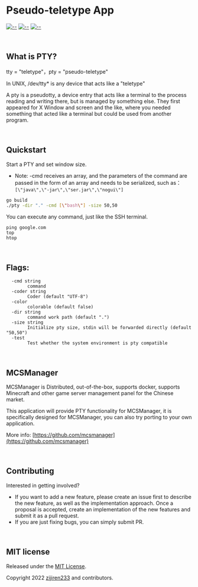 # Pseudo-teletype App

[![--](https://img.shields.io/badge/Go_Version-1.19-green.svg)](https://github.com/MCSManager)
[![--](https://img.shields.io/badge/Support-Windows/Linux-yellow.svg)](https://github.com/MCSManager)
[![--](https://img.shields.io/badge/License-MIT-red.svg)](https://github.com/MCSManager)

<br />

## What is PTY?

tty = "teletype"，pty = "pseudo-teletype"

In UNIX, /dev/tty\* is any device that acts like a "teletype"

A pty is a pseudotty, a device entry that acts like a terminal to the process reading and writing there,
but is managed by something else.
They first appeared for X Window and screen and the like,
where you needed something that acted like a terminal but could be used from another program.

<br />

## Quickstart

Start a PTY and set window size.

- Note: -cmd receives an array, and the parameters of the command are passed in the form of an array and needs to be serialized, such as：`[\"java\",\"-jar\",\"ser.jar\",\"nogui\"]`

```bash
go build
./pty -dir "." -cmd [\"bash\"] -size 50,50
```

You can execute any command, just like the SSH terminal.

```
ping google.com
top
htop
```

<br />

## Flags:

```
  -cmd string
        command
  -coder string
        Coder (default "UTF-8")
  -color
        colorable (default false)
  -dir string
        command work path (default ".")
  -size string
        Initialize pty size, stdin will be forwarded directly (default "50,50")
  -test
        Test whether the system environment is pty compatible
```

<br />

## MCSManager

MCSManager is Distributed, out-of-the-box, supports docker,
supports Minecraft and other game server management panel for the Chinese market.

This application will provide PTY functionality for MCSManager,
it is specifically designed for MCSManager,
you can also try porting to your own application.

More info: [https://github.com/mcsmanager](https://github.com/mcsmanager)

<br />

## Contributing

Interested in getting involved?

- If you want to add a new feature, please create an issue first to describe the new feature, as well as the implementation approach. Once a proposal is accepted, create an implementation of the new features and submit it as a pull request.
- If you are just fixing bugs, you can simply submit PR.

<br />

## MIT license

Released under the [MIT License](https://opensource.org/licenses/MIT).

Copyright 2022 [zijiren233](https://github.com/zijiren233) and contributors.

